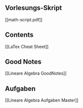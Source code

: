 ## Vorlesungs-Skript
[[math-script.pdf]]

## Contents
[[LaTex Cheat Sheet]]


## Good Notes
[[Lineare Algebra GoodNotes]]

## Aufgaben
[[Lineare Algebra Aufgaben Master]]
